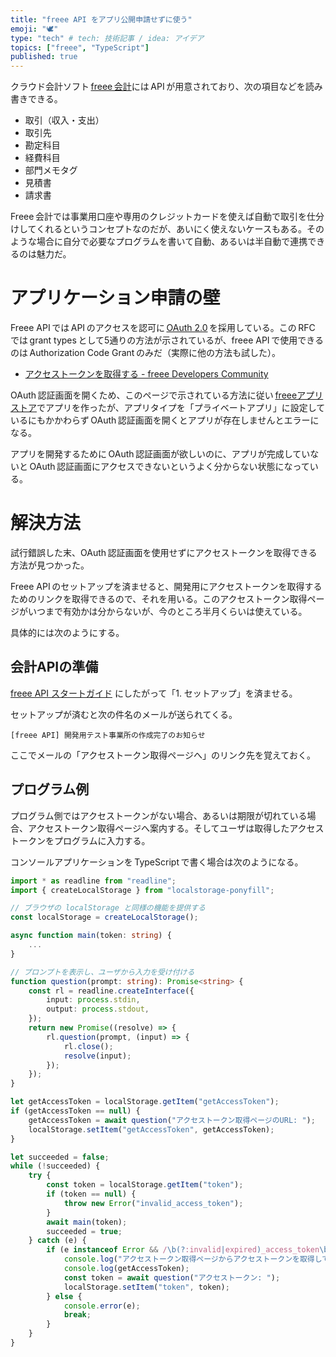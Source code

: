 ```yaml
---
title: "freee API をアプリ公開申請せずに使う"
emoji: "🕊"
type: "tech" # tech: 技術記事 / idea: アイデア
topics: ["freee", "TypeScript"]
published: true
---
```


クラウド会計ソフト [freee 会計](https://secure.freee.co.jp/)には API が用意されており、次の項目などを読み書きできる。

- 取引（収入・支出）
- 取引先
- 勘定科目
- 経費科目
- 部門メモタグ
- 見積書
- 請求書

Freee 会計では事業用口座や専用のクレジットカードを使えば自動で取引を仕分けしてくれるというコンセプトなのだが、あいにく使えないケースもある。そのような場合に自分で必要なプログラムを書いて自動、あるいは半自動で連携できるのは魅力だ。

# アプリケーション申請の壁

Freee API では API のアクセスを認可に [OAuth 2.0](https://www.rfc-editor.org/rfc/rfc6749) を採用している。この RFC では grant types として5通りの方法が示されているが、freee API で使用できるのは Authorization Code Grant のみだ（実際に他の方法も試した）。

- [アクセストークンを取得する - freee Developers Community](https://developer.freee.co.jp/startguide/getting-access-token)

OAuth 認証画面を開くため、このページで示されている方法に従い [freeeアプリストア](https://app.secure.freee.co.jp/developers/applications)でアプリを作ったが、アプリタイプを「プライベートアプリ」に設定しているにもかかわらず OAuth 認証画面を開くとアプリが存在しませんとエラーになる。

アプリを開発するために OAuth 認証画面が欲しいのに、アプリが完成していないと OAuth 認証画面にアクセスできないというよく分からない状態になっている。

# 解決方法

試行錯誤した末、OAuth 認証画面を使用せずにアクセストークンを取得できる方法が見つかった。

Freee API のセットアップを済ませると、開発用にアクセストークンを取得するためのリンクを取得できるので、それを用いる。このアクセストークン取得ページがいつまで有効かは分からないが、今のところ半月くらいは使えている。

具体的には次のようにする。

## 会計APIの準備

[freee API スタートガイド](https://developer.freee.co.jp/startguide) にしたがって「1. セットアップ」を済ませる。

セットアップが済むと次の件名のメールが送られてくる。

```
[freee API] 開発用テスト事業所の作成完了のお知らせ
```

ここでメールの「アクセストークン取得ページへ」のリンク先を覚えておく。

## プログラム例

プログラム側ではアクセストークンがない場合、あるいは期限が切れている場合、アクセストークン取得ページへ案内する。そしてユーザは取得したアクセストークンをプログラムに入力する。

コンソールアプリケーションを TypeScript で書く場合は次のようになる。

```typescript
import * as readline from "readline";
import { createLocalStorage } from "localstorage-ponyfill";

// ブラウザの localStorage と同様の機能を提供する
const localStorage = createLocalStorage();

async function main(token: string) {
	...
}

// プロンプトを表示し、ユーザから入力を受け付ける
function question(prompt: string): Promise<string> {
	const rl = readline.createInterface({
		input: process.stdin,
		output: process.stdout,
	});
	return new Promise((resolve) => {
		rl.question(prompt, (input) => {
			rl.close();
			resolve(input);
		});
	});
}

let getAccessToken = localStorage.getItem("getAccessToken");
if (getAccessToken == null) {
	getAccessToken = await question("アクセストークン取得ページのURL: ");
	localStorage.setItem("getAccessToken", getAccessToken);
}

let succeeded = false;
while (!succeeded) {
	try {
		const token = localStorage.getItem("token");
		if (token == null) {
			throw new Error("invalid_access_token");
		}
		await main(token);
		succeeded = true;
	} catch (e) {
		if (e instanceof Error && /\b(?:invalid|expired)_access_token\b/.test(e.message)) {
			console.log("アクセストークン取得ページからアクセストークンを取得してください");
			console.log(getAccessToken);
			const token = await question("アクセストークン: ");
			localStorage.setItem("token", token);
		} else {
			console.error(e);
			break;
		}
	}
}
```
